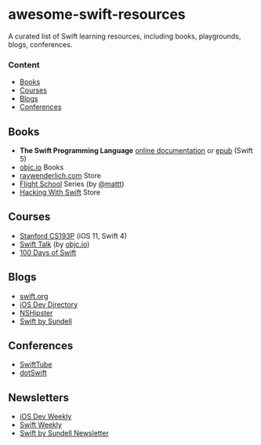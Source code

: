 # awesome-swift-resources
A curated list of Swift learning resources, including books, playgrounds, blogs, conferences.

### Content
 - [Books](#books)
 - [Courses](#courses)
 - [Blogs](#blogs)
 - [Conferences](#conferences)
 
## Books
* **The Swift Programming Language** [online documentation](https://docs.swift.org/swift-book/) or [epub](https://docs.swift.org/swift-book/TheSwiftProgrammingLanguageSwift5.epub) (Swift 5)
* [objc.io](https://www.objc.io/books/) Books
* [raywenderlich.com](https://store.raywenderlich.com/) Store
* [Flight School](https://flight.school/) Series (by [@mattt](https://twitter.com/mattt))
* [Hacking With Swift](https://www.hackingwithswift.com/store) Store

## Courses
* [Stanford CS193P](https://itunes.apple.com/us/course/developing-ios-11-apps-with-swift/id1309275316) (iOS 11, Swift 4)
* [Swift Talk](https://talk.objc.io/) (by [objc.io](objc.io))
* [100 Days of Swift](https://www.hackingwithswift.com/100)

## Blogs
* [swift.org](https://swift.org/blog/)
* [iOS Dev Directory](https://iosdevdirectory.com)
* [NSHipster](https://nshipster.com)
* [Swift by Sundell](https://www.swiftbysundell.com/)

## Conferences
* [SwiftTube](http://www.swifttube.co/)
* [dotSwift](https://www.dotconferences.com/conference/dotswift)

## Newsletters
* [iOS Dev Weekly](https://iosdevweekly.com/)
* [Swift Weekly](https://swiftweekly.com/)
* [Swift by Sundell Newsletter](https://www.swiftbysundell.com/newsletter)
